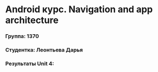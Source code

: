 # Android курс. Navigation and app architecture
### Группа: 1370
### Студентка: Леонтьева Дарья
### Результаты Unit 4:
